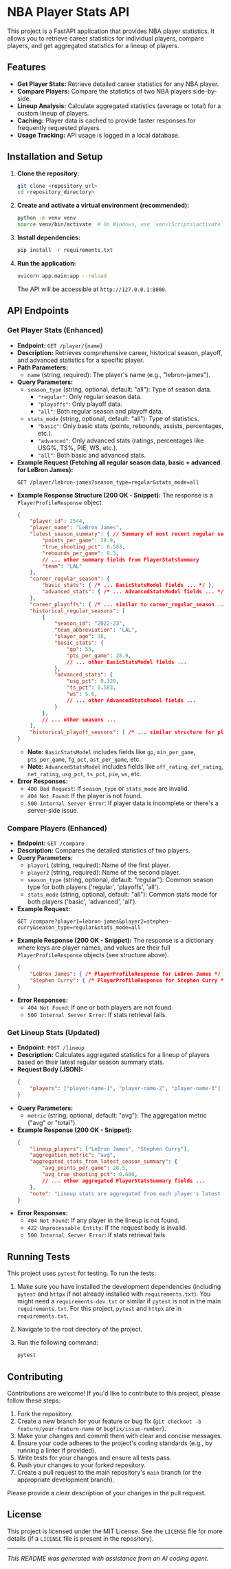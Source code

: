 # NBA Player Stats API

This project is a FastAPI application that provides NBA player statistics. It allows you to retrieve career statistics for individual players, compare players, and get aggregated statistics for a lineup of players.

## Features

*   **Get Player Stats:** Retrieve detailed career statistics for any NBA player.
*   **Compare Players:** Compare the statistics of two NBA players side-by-side.
*   **Lineup Analysis:** Calculate aggregated statistics (average or total) for a custom lineup of players.
*   **Caching:** Player data is cached to provide faster responses for frequently requested players.
*   **Usage Tracking:** API usage is logged in a local database.

## Installation and Setup

1.  **Clone the repository:**
    ```bash
    git clone <repository_url>
    cd <repository_directory>
    ```
2.  **Create and activate a virtual environment (recommended):**
    ```bash
    python -m venv venv
    source venv/bin/activate  # On Windows, use `venv\Scripts\activate`
    ```
3.  **Install dependencies:**
    ```bash
    pip install -r requirements.txt
    ```
4.  **Run the application:**
    ```bash
    uvicorn app.main:app --reload
    ```
    The API will be accessible at `http://127.0.0.1:8000`.

## API Endpoints

### Get Player Stats (Enhanced)

*   **Endpoint:** `GET /player/{name}`
*   **Description:** Retrieves comprehensive career, historical season, playoff, and advanced statistics for a specific player.
*   **Path Parameters:**
    *   `name` (string, required): The player's name (e.g., "lebron-james").
*   **Query Parameters:**
    *   `season_type` (string, optional, default: "all"): Type of season data.
        *   `"regular"`: Only regular season data.
        *   `"playoffs"`: Only playoff data.
        *   `"all"`: Both regular season and playoff data.
    *   `stats_mode` (string, optional, default: "all"): Type of statistics.
        *   `"basic"`: Only basic stats (points, rebounds, assists, percentages, etc.).
        *   `"advanced"`: Only advanced stats (ratings, percentages like USG%, TS%, PIE, WS, etc.).
        *   `"all"`: Both basic and advanced stats.
*   **Example Request (Fetching all regular season data, basic + advanced for LeBron James):**
    ```
    GET /player/lebron-james?season_type=regular&stats_mode=all
    ```
*   **Example Response Structure (200 OK - Snippet):**
    The response is a `PlayerProfileResponse` object.
    ```json
    {
        "player_id": 2544,
        "player_name": "LeBron James",
        "latest_season_summary": { // Summary of most recent regular season
            "points_per_game": 28.9,
            "true_shooting_pct": 0.583,
            "rebounds_per_game": 8.3,
            // ... other summary fields from PlayerStatsSummary
            "team": "LAL"
        },
        "career_regular_season": {
            "basic_stats": { /* ... BasicStatsModel fields ... */ },
            "advanced_stats": { /* ... AdvancedStatsModel fields ... */ }
        },
        "career_playoffs": { /* ... similar to career_regular_season ... */ },
        "historical_regular_seasons": [
            {
                "season_id": "2022-23",
                "team_abbreviation": "LAL",
                "player_age": 38,
                "basic_stats": {
                    "gp": 55,
                    "pts_per_game": 28.9,
                    // ... other BasicStatsModel fields ...
                },
                "advanced_stats": {
                    "usg_pct": 0.320,
                    "ts_pct": 0.583,
                    "ws": 5.6,
                    // ... other AdvancedStatsModel fields ...
                }
            },
            // ... other seasons ...
        ],
        "historical_playoff_seasons": [ /* ... similar structure for playoff seasons ... */ ]
    }
    ```
    *   **Note:** `BasicStatsModel` includes fields like `gp`, `min_per_game`, `pts_per_game`, `fg_pct`, `ast_per_game`, etc.
    *   **Note:** `AdvancedStatsModel` includes fields like `off_rating`, `def_rating`, `net_rating`, `usg_pct`, `ts_pct`, `pie`, `ws`, etc.
*   **Error Responses:**
    *   `400 Bad Request`: If `season_type` or `stats_mode` are invalid.
    *   `404 Not Found`: If the player is not found.
    *   `500 Internal Server Error`: If player data is incomplete or there's a server-side issue.

### Compare Players (Enhanced)

*   **Endpoint:** `GET /compare`
*   **Description:** Compares the detailed statistics of two players.
*   **Query Parameters:**
    *   `player1` (string, required): Name of the first player.
    *   `player2` (string, required): Name of the second player.
    *   `season_type` (string, optional, default: "regular"): Common season type for both players ('regular', 'playoffs', 'all').
    *   `stats_mode` (string, optional, default: "all"): Common stats mode for both players ('basic', 'advanced', 'all').
*   **Example Request:**
    ```
    GET /compare?player1=lebron-james&player2=stephen-curry&season_type=regular&stats_mode=all
    ```
*   **Example Response (200 OK - Snippet):**
    The response is a dictionary where keys are player names, and values are their full `PlayerProfileResponse` objects (see structure above).
    ```json
    {
        "LeBron James": { /* PlayerProfileResponse for LeBron James */ },
        "Stephen Curry": { /* PlayerProfileResponse for Stephen Curry */ }
    }
    ```
*   **Error Responses:**
    *   `404 Not Found`: If one or both players are not found.
    *   `500 Internal Server Error`: If stats retrieval fails.

### Get Lineup Stats (Updated)

*   **Endpoint:** `POST /lineup`
*   **Description:** Calculates aggregated statistics for a lineup of players based on their latest regular season summary stats.
*   **Request Body (JSON):**
    ```json
    {
        "players": ["player-name-1", "player-name-2", "player-name-3"]
    }
    ```
*   **Query Parameters:**
    *   `metric` (string, optional, default: "avg"): The aggregation metric ("avg" or "total").
*   **Example Response (200 OK - Snippet):**
    ```json
    {
        "lineup_players": ["LeBron James", "Stephen Curry"],
        "aggregation_metric": "avg",
        "aggregated_stats_from_latest_season_summary": {
            "avg_points_per_game": 28.5,
            "avg_true_shooting_pct": 0.600,
            // ... other aggregated PlayerStatsSummary fields ...
        },
        "note": "Lineup stats are aggregated from each player's latest regular season summary."
    }
    ```
*   **Error Responses:**
    *   `404 Not Found`: If any player in the lineup is not found.
    *   `422 Unprocessable Entity`: If the request body is invalid.
    *   `500 Internal Server Error`: If stats retrieval fails.

## Running Tests

This project uses `pytest` for testing. To run the tests:

1.  Make sure you have installed the development dependencies (including `pytest` and `httpx` if not already installed with `requirements.txt`). You might need a `requirements-dev.txt` or similar if `pytest` is not in the main `requirements.txt`. For this project, `pytest` and `httpx` are in `requirements.txt`.
2.  Navigate to the root directory of the project.
3.  Run the following command:

    ```bash
    pytest
    ```

## Contributing

Contributions are welcome! If you'd like to contribute to this project, please follow these steps:

1.  Fork the repository.
2.  Create a new branch for your feature or bug fix (`git checkout -b feature/your-feature-name` or `bugfix/issue-number`).
3.  Make your changes and commit them with clear and concise messages.
4.  Ensure your code adheres to the project's coding standards (e.g., by running a linter if provided).
5.  Write tests for your changes and ensure all tests pass.
6.  Push your changes to your forked repository.
7.  Create a pull request to the main repository's `main` branch (or the appropriate development branch).

Please provide a clear description of your changes in the pull request.

## License

This project is licensed under the MIT License. See the `LICENSE` file for more details (if a `LICENSE` file is present in the repository).

---

*This README was generated with assistance from an AI coding agent.*
